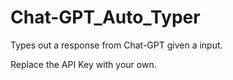 # Chat-GPT_Auto_Typer
Types out a response from Chat-GPT given a input.

Replace the API Key with your own.
